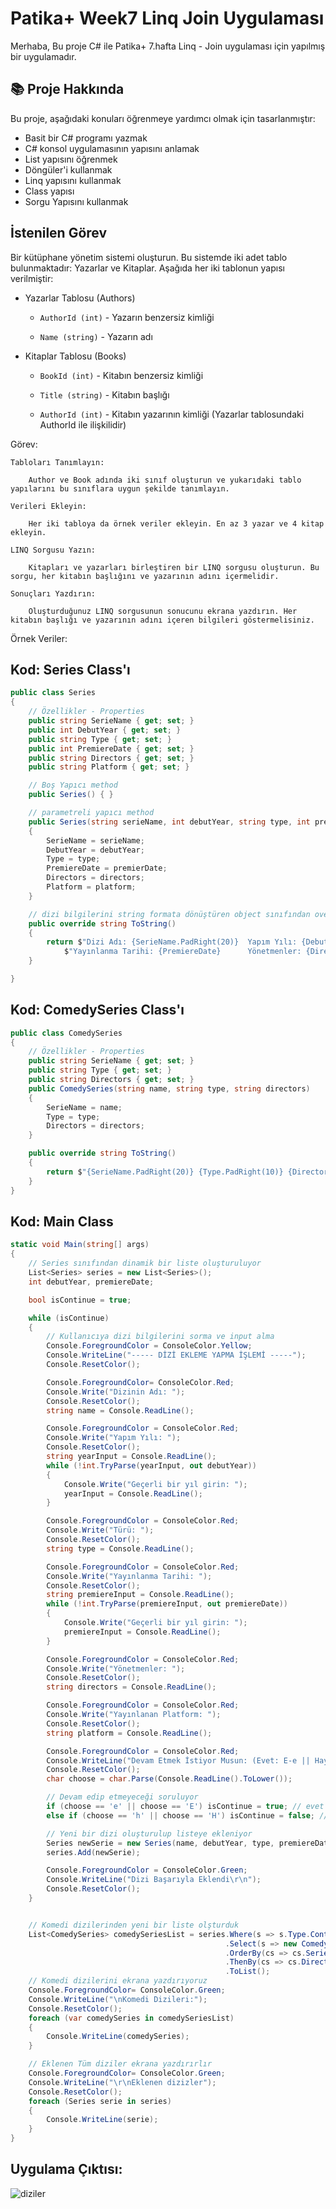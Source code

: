 # Patika+ Week7 Linq Join Uygulaması
Merhaba,
Bu proje C# ile Patika+ 7.hafta Linq - Join uygulaması için yapılmış bir uygulamadır.

## 📚 Proje Hakkında
Bu proje, aşağıdaki konuları öğrenmeye yardımcı olmak için tasarlanmıştır:
- Basit bir C# programı yazmak
- C# konsol uygulamasının yapısını anlamak
- List yapısını öğrenmek
- Döngüler'i kullanmak
- Linq yapısını kullanmak
- Class yapısı
- Sorgu Yapısını kullanmak


## İstenilen Görev
Bir kütüphane yönetim sistemi oluşturun. Bu sistemde iki adet tablo bulunmaktadır: Yazarlar ve Kitaplar. Aşağıda her iki tablonun yapısı verilmiştir:

 - Yazarlar Tablosu (Authors)

   - `AuthorId (int)` - Yazarın benzersiz kimliği

   - `Name (string)`  - Yazarın adı

 - Kitaplar Tablosu (Books)

   - `BookId (int)`   - Kitabın benzersiz kimliği

   - `Title (string)` - Kitabın başlığı

   - `AuthorId (int)` - Kitabın yazarının kimliği (Yazarlar tablosundaki AuthorId ile ilişkilidir)

Görev:

    Tabloları Tanımlayın:

        Author ve Book adında iki sınıf oluşturun ve yukarıdaki tablo yapılarını bu sınıflara uygun şekilde tanımlayın.

    Verileri Ekleyin:

        Her iki tabloya da örnek veriler ekleyin. En az 3 yazar ve 4 kitap ekleyin.

    LINQ Sorgusu Yazın:

        Kitapları ve yazarları birleştiren bir LINQ sorgusu oluşturun. Bu sorgu, her kitabın başlığını ve yazarının adını içermelidir.

    Sonuçları Yazdırın:

        Oluşturduğunuz LINQ sorgusunun sonucunu ekrana yazdırın. Her kitabın başlığı ve yazarının adını içeren bilgileri göstermelisiniz.

Örnek Veriler:


## Kod: Series Class'ı
```csharp
public class Series
{
    // Özellikler - Properties
    public string SerieName { get; set; }
    public int DebutYear { get; set; }
    public string Type { get; set; }
    public int PremiereDate { get; set; }
    public string Directors { get; set; }
    public string Platform { get; set; }

    // Boş Yapıcı method
    public Series() { }

    // parametreli yapıcı method
    public Series(string serieName, int debutYear, string type, int premierDate, string directors, string platform)
    {
        SerieName = serieName;
        DebutYear = debutYear;
        Type = type;
        PremiereDate = premierDate;
        Directors = directors;
        Platform = platform;
    }

    // dizi bilgilerini string formata dönüştüren object sınıfından override edilen ToString methodu
    public override string ToString()
    {
        return $"Dizi Adı: {SerieName.PadRight(20)}  Yapım Yılı: {DebutYear}     Türü: {Type.PadRight(10)} " +
            $"Yayınlanma Tarihi: {PremiereDate}      Yönetmenler: {Directors.PadRight(10)} Platform: {Platform}  ";
    }

}
```

## Kod: ComedySeries Class'ı

```csharp
public class ComedySeries 
{
    // Özellikler - Properties
    public string SerieName { get; set; }
    public string Type { get; set; }
    public string Directors { get; set; }
    public ComedySeries(string name, string type, string directors)
    {
        SerieName = name;
        Type = type;
        Directors = directors;
    }

    public override string ToString()
    {
        return $"{SerieName.PadRight(20)} {Type.PadRight(10)} {Directors}";
    }
}
```

## Kod: Main Class

```csharp
static void Main(string[] args)
{
    // Series sınıfından dinamik bir liste oluşturuluyor
    List<Series> series = new List<Series>();
    int debutYear, premiereDate;

    bool isContinue = true;

    while (isContinue)
    {
        // Kullanıcıya dizi bilgilerini sorma ve input alma
        Console.ForegroundColor = ConsoleColor.Yellow;
        Console.WriteLine("----- DİZİ EKLEME YAPMA İŞLEMİ -----");
        Console.ResetColor();

        Console.ForegroundColor= ConsoleColor.Red;
        Console.Write("Dizinin Adı: ");
        Console.ResetColor();
        string name = Console.ReadLine();

        Console.ForegroundColor = ConsoleColor.Red;
        Console.Write("Yapım Yılı: ");
        Console.ResetColor();
        string yearInput = Console.ReadLine();
        while (!int.TryParse(yearInput, out debutYear))
        {
            Console.Write("Geçerli bir yıl girin: ");
            yearInput = Console.ReadLine();
        }

        Console.ForegroundColor = ConsoleColor.Red;
        Console.Write("Türü: ");
        Console.ResetColor();
        string type = Console.ReadLine();

        Console.ForegroundColor = ConsoleColor.Red;
        Console.Write("Yayınlanma Tarihi: ");
        Console.ResetColor();
        string premiereInput = Console.ReadLine();
        while (!int.TryParse(premiereInput, out premiereDate))
        {
            Console.Write("Geçerli bir yıl girin: ");
            premiereInput = Console.ReadLine();
        }

        Console.ForegroundColor = ConsoleColor.Red;
        Console.Write("Yönetmenler: ");
        Console.ResetColor();
        string directors = Console.ReadLine();

        Console.ForegroundColor = ConsoleColor.Red;
        Console.Write("Yayınlanan Platform: ");
        Console.ResetColor();
        string platform = Console.ReadLine();

        Console.ForegroundColor = ConsoleColor.Red;
        Console.WriteLine("Devam Etmek İstiyor Musun: (Evet: E-e || Hayır: H-h)");
        Console.ResetColor();
        char choose = char.Parse(Console.ReadLine().ToLower());

        // Devam edip etmeyeceği soruluyor
        if (choose == 'e' || choose == 'E') isContinue = true; // evet derse yeni dizi eklemek için döngü başına döner
        else if (choose == 'h' || choose == 'H') isContinue = false; // hayır derse döngü biter

        // Yeni bir dizi oluşturulup listeye ekleniyor
        Series newSerie = new Series(name, debutYear, type, premiereDate, directors, platform);
        series.Add(newSerie);

        Console.ForegroundColor = ConsoleColor.Green;
        Console.WriteLine("Dizi Başarıyla Eklendi\r\n");
        Console.ResetColor();
    }


    // Komedi dizilerinden yeni bir liste olşturduk
    List<ComedySeries> comedySeriesList = series.Where(s => s.Type.Contains("Komedi"))
                                                .Select(s => new ComedySeries(s.SerieName, s.Type, s.Directors))
                                                .OrderBy(cs => cs.SerieName)
                                                .ThenBy(cs => cs.Directors)
                                                .ToList();
    // Komedi dizilerini ekrana yazdırıyoruz
    Console.ForegroundColor= ConsoleColor.Green;
    Console.WriteLine("\nKomedi Dizileri:");
    Console.ResetColor();
    foreach (var comedySeries in comedySeriesList)
    {
        Console.WriteLine(comedySeries);
    }

    // Eklenen Tüm diziler ekrana yazdırırlır
    Console.ForegroundColor= ConsoleColor.Green;
    Console.WriteLine("\r\nEklenen dizizler");
    Console.ResetColor();
    foreach (Series serie in series)
    {
        Console.WriteLine(serie);
    }
}
```

## Uygulama Çıktısı: 
![diziler](https://github.com/user-attachments/assets/69a4f8a9-01bd-4ee5-9b29-9a79abf61c10)





